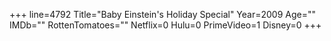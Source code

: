 +++
line=4792
Title="Baby Einstein's Holiday Special"
Year=2009
Age=""
IMDb=""
RottenTomatoes=""
Netflix=0
Hulu=0
PrimeVideo=1
Disney=0
+++

